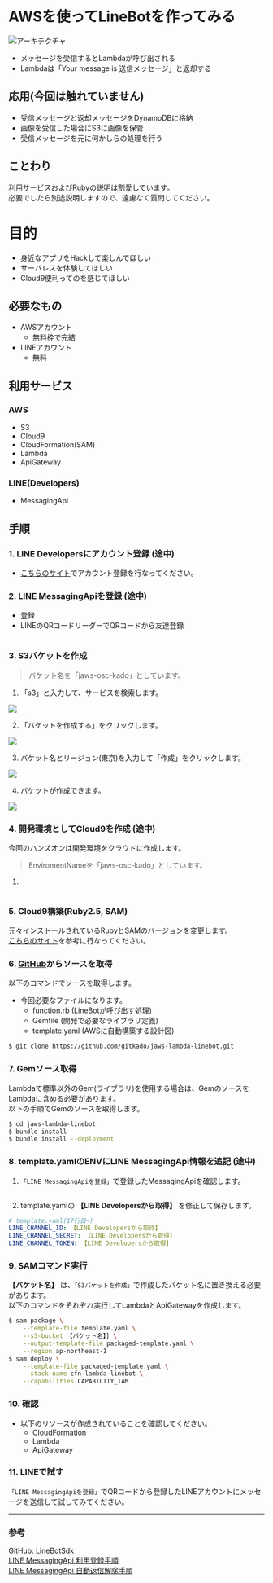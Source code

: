 # AWSを使ってLineBotを作ってみる
![アーキテクチャ](images/line-bot-function.png)

- メッセージを受信するとLambdaが呼び出される
- Lambdaは「Your message is 送信メッセージ」と返却する

## 応用(今回は触れていません)
- 受信メッセージと返却メッセージをDynamoDBに格納
- 画像を受信した場合にS3に画像を保管
- 受信メッセージを元に何かしらの処理を行う

## ことわり
利用サービスおよびRubyの説明は割愛しています。  
必要でしたら別途説明しますので、遠慮なく質問してください。

# 目的
- 身近なアプリをHackして楽しんでほしい
- サーバレスを体験してほしい
- Cloud9便利ってのを感じてほしい

## 必要なもの
- AWSアカウント
  - 無料枠で完結
- LINEアカウント
  - 無料

## 利用サービス
### AWS
- S3
- Cloud9
- CloudFormation(SAM)
- Lambda
- ApiGateway

### LINE(Developers)
- MessagingApi

## 手順
### 1. LINE Developersにアカウント登録 (途中)
- [こちらのサイト](https://developers.line.biz/ja/)でアカウント登録を行なってください。

### 2. LINE MessagingApiを登録 (途中)
- 登録
- LINEのQRコードリーダーでQRコードから友達登録

![]()

### 3. S3バケットを作成
> バケット名を「jaws-osc-kado」としています。

1. 「s3」と入力して、サービスを検索します。

![](images/3-1.png)

2. 「バケットを作成する」をクリックします。

![](images/3-2.png)

3. バケット名とリージョン(東京)を入力して「作成」をクリックします。

![](images/3-3.png)

4. バケットが作成できます。

![](images/3-4.png)

### 4. 開発環境としてCloud9を作成 (途中)
今回のハンズオンは開発環境をクラウドに作成します。  
> EnviromentNameを「jaws-osc-kado」としています。

1. 

![]()

### 5. Cloud9構築(Ruby2.5, SAM)
元々インストールされているRubyとSAMのバージョンを変更します。  
[こちらのサイト](https://gitkado.hatenadiary.jp/entry/20190701/1561983034)を参考に行なってください。  

### 6. [GitHub](https://github.com/gitkado/jaws-lambda-linebot)からソースを取得
以下のコマンドでソースを取得します。
- 今回必要なファイルになります。
  - function.rb (LineBotが呼び出す処理)
  - Gemfile (開発で必要なライブラリ定義)
  - template.yaml (AWSに自動構築する設計図)

```sh
$ git clone https://github.com/gitkado/jaws-lambda-linebot.git
```

### 7. Gemソース取得
Lambdaで標準以外のGem(ライブラリ)を使用する場合は、GemのソースをLambdaに含める必要があります。  
以下の手順でGemのソースを取得します。

```sh
$ cd jaws-lambda-linebot
$ bundle install
$ bundle install --deployment
```

### 8. template.yamlのENVにLINE MessagingApi情報を追記 (途中)
1. ``「LINE MessagingApiを登録」``で登録したMessagingApiを確認します。

![]()

2. template.yamlの **【LINE Developersから取得】** を修正して保存します。

```yaml
# template.yaml(17行目~)
LINE_CHANNEL_ID: 【LINE Developersから取得】
LINE_CHANNEL_SECRET: 【LINE Developersから取得】
LINE_CHANNEL_TOKEN: 【LINE Developersから取得】
```

### 9. SAMコマンド実行
**【バケット名】** は、``「S3バケットを作成」``で作成したバケット名に置き換える必要があります。  
以下のコマンドをそれぞれ実行してLambdaとApiGatewayを作成します。  

```sh
$ sam package \
    --template-file template.yaml \
    --s3-bucket 【バケット名】] \
    --output-template-file packaged-template.yaml \
    --region ap-northeast-1
$ sam deploy \
    --template-file packaged-template.yaml \
    --stack-name cfn-lambda-linebot \
    --capabilities CAPABILITY_IAM
```

### 10. 確認
- 以下のリソースが作成されていることを確認してください。
  - CloudFormation
  - Lambda
  - ApiGateway

### 11. LINEで試す
``「LINE MessagingApiを登録」``でQRコードから登録したLINEアカウントにメッセージを送信して試してみてください。

---

### 参考
[GitHub: LineBotSdk](https://github.com/line/line-bot-sdk-ruby)  
[LINE MessagingApi 利用登録手順](https://jp.fujitsu.com/solutions/cloud/k5/playground/webhandson/preparation/06.html)  
[LINE MessagingApi 自動返信解除手順](https://www.virtual-surfer.com/entry/2018/07/22/190000)  
